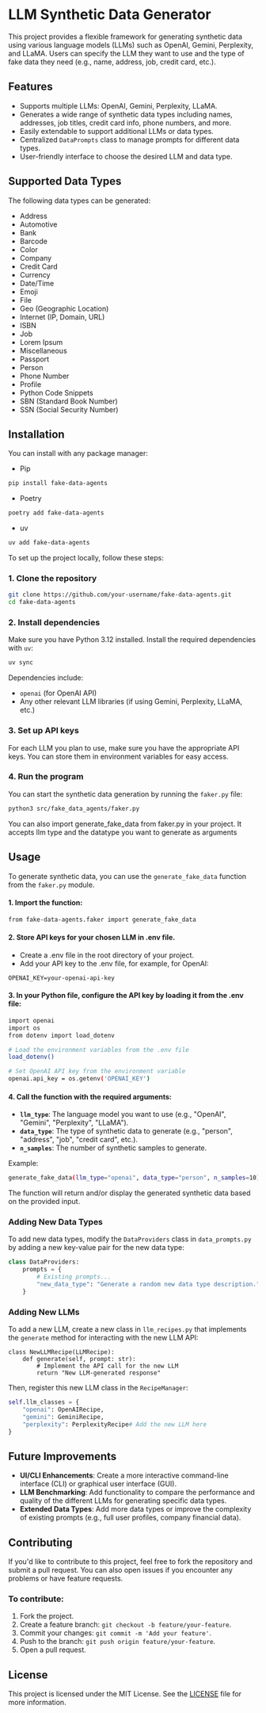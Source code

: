 # LLM Synthetic Data Generator

This project provides a flexible framework for generating synthetic data using various language models (LLMs) such as OpenAI, Gemini, Perplexity, and LLaMA. Users can specify the LLM they want to use and the type of fake data they need (e.g., name, address, job, credit card, etc.).

## Features

- Supports multiple LLMs: OpenAI, Gemini, Perplexity, LLaMA.
- Generates a wide range of synthetic data types including names, addresses, job titles, credit card info, phone numbers, and more.
- Easily extendable to support additional LLMs or data types.
- Centralized `DataPrompts` class to manage prompts for different data types.
- User-friendly interface to choose the desired LLM and data type.

## Supported Data Types

The following data types can be generated:

- Address
- Automotive
- Bank
- Barcode
- Color
- Company
- Credit Card
- Currency
- Date/Time
- Emoji
- File
- Geo (Geographic Location)
- Internet (IP, Domain, URL)
- ISBN
- Job
- Lorem Ipsum
- Miscellaneous
- Passport
- Person
- Phone Number
- Profile
- Python Code Snippets
- SBN (Standard Book Number)
- SSN (Social Security Number)

## Installation

You can install with any package manager:

- Pip

```bash
pip install fake-data-agents
```

- Poetry 

```bash
poetry add fake-data-agents
```

- uv

```bash
uv add fake-data-agents
```

To set up the project locally, follow these steps:

### 1. Clone the repository

```bash
git clone https://github.com/your-username/fake-data-agents.git
cd fake-data-agents
```

### 2. Install dependencies

Make sure you have Python 3.12 installed. Install the required dependencies with `uv`:

```bash
uv sync
```

Dependencies include:
- `openai` (for OpenAI API)
- Any other relevant LLM libraries (if using Gemini, Perplexity, LLaMA, etc.)

### 3. Set up API keys

For each LLM you plan to use, make sure you have the appropriate API keys. You can store them in environment variables for easy access.

### 4. Run the program

You can start the synthetic data generation by running the `faker.py` file:

```bash
python3 src/fake_data_agents/faker.py
```

You can also import generate_fake_data from faker.py in your project. It accepts llm type and the datatype you want to generate as arguments

## Usage
To generate synthetic data, you can use the `generate_fake_data` function from the `faker.py` module.

#### 1. **Import the function**:  
   ```bash
   from fake-data-agents.faker import generate_fake_data
   ```

#### 2. Store API keys for your chosen LLM in .env file.
* Create a .env file in the root directory of your project.
* Add your API key to the .env file, for example, for OpenAI:
```
OPENAI_KEY=your-openai-api-key
```

#### 3. In your Python file, configure the API key by loading it from the .env file:
```bash
import openai
import os
from dotenv import load_dotenv

# Load the environment variables from the .env file
load_dotenv()

# Set OpenAI API key from the environment variable
openai.api_key = os.getenv('OPENAI_KEY')
```

#### 4. **Call the function with the required arguments**:
   - **`llm_type`**: The language model you want to use (e.g., "OpenAI", "Gemini", "Perplexity", "LLaMA").
   - **`data_type`**: The type of synthetic data to generate (e.g., "person", "address", "job", "credit card", etc.).
   - **`n_samples`**: The number of synthetic samples to generate.

   Example:
   ```bash
   generate_fake_data(llm_type="openai", data_type="person", n_samples=10)
   ```

The function will return and/or display the generated synthetic data based on the provided input.


### Adding New Data Types

To add new data types, modify the `DataProviders` class in `data_prompts.py` by adding a new key-value pair for the new data type:

```python
class DataProviders:
    prompts = {
        # Existing prompts...
        "new_data_type": "Generate a random new data type description.",
    }
```

### Adding New LLMs

To add a new LLM, create a new class in `llm_recipes.py` that implements the `generate` method for interacting with the new LLM API:

```
class NewLLMRecipe(LLMRecipe):
    def generate(self, prompt: str):
        # Implement the API call for the new LLM
        return "New LLM-generated response"
```

Then, register this new LLM class in the `RecipeManager`:

```python
self.llm_classes = {
    "openai": OpenAIRecipe,
    "gemini": GeminiRecipe,
    "perplexity": PerplexityRecipe# Add the new LLM here
}
```

## Future Improvements

- **UI/CLI Enhancements**: Create a more interactive command-line interface (CLI) or graphical user interface (GUI).
- **LLM Benchmarking**: Add functionality to compare the performance and quality of the different LLMs for generating specific data types.
- **Extended Data Types**: Add more data types or improve the complexity of existing prompts (e.g., full user profiles, company financial data).

## Contributing

If you'd like to contribute to this project, feel free to fork the repository and submit a pull request. You can also open issues if you encounter any problems or have feature requests.

### To contribute:
1. Fork the project.
2. Create a feature branch: `git checkout -b feature/your-feature`.
3. Commit your changes: `git commit -m 'Add your feature'`.
4. Push to the branch: `git push origin feature/your-feature`.
5. Open a pull request.

## License

This project is licensed under the MIT License. See the [LICENSE](LICENSE) file for more information.
